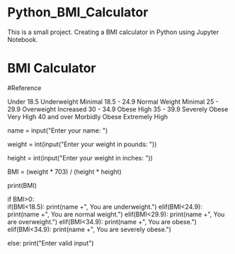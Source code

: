# Python_BMI_Calculator
This is a small project. Creating a BMI calculator in Python using Jupyter Notebook.

<h1> BMI Calculator </h1>

<p>
  #Reference

Under 18.5	Underweight	Minimal
18.5 - 24.9	Normal Weight	Minimal
25 - 29.9	Overweight	Increased
30 - 34.9	Obese	High
35 - 39.9	Severely Obese	Very High
40 and over	Morbidly Obese	Extremely High
</p>

<p>
  name = input("Enter your name: ")

weight = int(input("Enter your weight in pounds: "))

height = int(input("Enter your weight in inches: "))


BMI = (weight * 703) / (height * height)

print(BMI)

if BMI>0:   
    if(BMI<18.5):
        print(name +", You are underweight.")
    elif(BMI<24.9):
        print(name +", You are normal weight.")
    elif(BMI<29.9):
        print(name +", You are overweight.")
    elif(BMI<34.9):
        print(name +", You are obese.")
    elif(BMI<34.9):
        print(name +", You are severely obese.")
    
else: print("Enter valid input")
                    
  </p>
